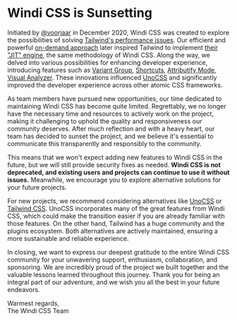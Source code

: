 # Windi CSS is Sunsetting

Initiated by [@voorjaar](https://github.com/voorjaar) in December 2020, Windi CSS was created to explore the possibilities of solving [Tailwind's performance issues](https://v1.tailwindcss.com/docs/controlling-file-size). Our efficient and powerful [on-demand approach](https://windicss.org/guide/#why-windi-css) later inspired Tailwind to implement [their "JIT" engine](https://v2.tailwindcss.com/docs/just-in-time-mode), the same methodology of Windi CSS. Along the way, we delved into various possibilities for enhancing developer experience, introducing features such as [Variant Group](https://windicss.org/features/variant-groups.html), [Shortcuts](https://windicss.org/features/shortcuts.html), [Attributify Mode](https://windicss.org/features/attributify.html), [Visual Analyzer](https://windicss.org/features/analyzer.html). These innovations influenced [UnoCSS](https://unocss.dev/) and significantly improved the developer experience across other atomic CSS frameworks.

As team members have pursued new opportunities, our time dedicated to maintaining Windi CSS has become quite limited. Regrettably, we no longer have the necessary time and resources to actively work on the project, making it challenging to uphold the quality and responsiveness our community deserves. After much reflection and with a heavy heart, our team has decided to sunset the project, and we believe it's essential to communicate this transparently and responsibly to the community.

This means that we won't expect adding new features to Windi CSS in the future, but we will still provide security fixes as needed. **Windi CSS is not deprecated, and existing users and projects can continue to use it without issues.** Meanwhile, we encourage you to explore alternative solutions for your future projects.

For new projects, we recommend considering alternatives like [UnoCSS](https://unocss.dev/) or [Tailwind CSS](https://tailwindcss.com/). UnoCSS incorporates many of the great features from Windi CSS, which could make the transition easier if you are already familiar with those features. On the other hand, Tailwind has a huge community and the plugins ecosystem. Both alternatives are actively maintained, ensuring a more sustainable and reliable experience.

In closing, we want to express our deepest gratitude to the entire Windi CSS community for your unwavering support, enthusiasm, collaboration, and sponsoring. We are incredibly proud of the project we built together and the valuable lessons learned throughout this journey. Thank you for being an integral part of our adventure, and we wish you all the best in your future endeavors.

Warmest regards,<br>
The Windi CSS Team
